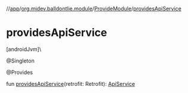 //[app](../../../index.md)/[org.mjdev.balldontlie.module](../index.md)/[ProvideModule](index.md)/[providesApiService](provides-api-service.md)

# providesApiService

[androidJvm]\

@Singleton

@Provides

fun [providesApiService](provides-api-service.md)(retrofit: Retrofit): [ApiService](../../org.mjdev.balldontlie.network/-api-service/index.md)
